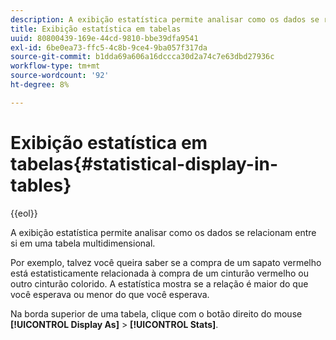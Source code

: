 ```yaml
---
description: A exibição estatística permite analisar como os dados se relacionam entre si em uma tabela multidimensional.
title: Exibição estatística em tabelas
uuid: 80800439-169e-44cd-9810-bbe39dfa9541
exl-id: 6be0ea73-ffc5-4c8b-9ce4-9ba057f317da
source-git-commit: b1dda69a606a16dccca30d2a74c7e63dbd27936c
workflow-type: tm+mt
source-wordcount: '92'
ht-degree: 8%

---
```


# Exibição estatística em tabelas{#statistical-display-in-tables}

{{eol}}

A exibição estatística permite analisar como os dados se relacionam entre si em uma tabela multidimensional.

Por exemplo, talvez você queira saber se a compra de um sapato vermelho está estatisticamente relacionada à compra de um cinturão vermelho ou outro cinturão colorido. A estatística mostra se a relação é maior do que você esperava ou menor do que você esperava.

Na borda superior de uma tabela, clique com o botão direito do mouse **[!UICONTROL Display As]** > **[!UICONTROL Stats]**.
